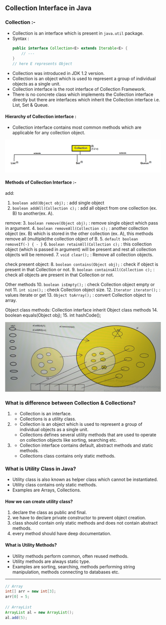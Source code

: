 ## Collection Interface in Java

### Collection :-
- Collection is an interface which is present in `java.util` package.
- Syntax : 
    ```java
    public interface Collection<E> extends Iterable<E> { 
        // --- 
    }
    // here E represents Object
    ```
- Collection was introduced in JDK 1.2 version.
- Collection is an object which is used to represent a group of individual objects as a single unit.
- Collection interface is the root interface of Collection Framework.
- There is no concrete class which implements the Collection interface directly but there are interfaces which inherit the Collection interface i.e. List, Set & Queue.

#### Hierarchy of Collection interface :

- Collection interface contains most common methods which are applicable for any collection object.

![HierarchyofCollectioninterface.png](_2/images/HierarchyofCollectioninterface.png)


####  Methods of Collection Interface :-
add:
1. `boolean add(Object obj);` : add single object 
2. `boolean addAll(Collection c);` : add all object from one collection (ex. B) to another(ex. A).

remove:
3. `boolean remove(Object obj);` : remove single object which pass in argument.
4. `boolean removeAll(Collection c);` : another collection object (ex. B) which is stored in the other collection (ex. A), this methods remove all (multiple)the collection object of B. 
5. `default boolean removeIf(-) { - }`
6. `boolean retainAll(Collection c);` : this collection object (which is passed in argument) will be present and rest all collection objects will be removed.
7. `void clear();` : Remove all collection objects.

check present object:
8. `boolean contains(Object obj);` : check if object is present in that Collection or not.
9. `boolean containsAll(Collection c);` : check all objects are present in that Collection or not.

Other methods
10. `boolean isEmpty();` : check Collection object empty or not
11. `int size();` : check Collection object size.
12. `Iterator iterator();` : values iterate or get
13. `Object toArray();` : convert Collection object to array.

Object class methods: Collection interface inherit Object class methods
14. boolean equals(Object obj);
15. int hashCode();
    
![MCI.png](_2/images/MCI.png)

### What is difference between Collection & Collections?
1. 
   - Collection is an interface.
   - Collections is a utility class.


2. 
   - Collection is an object which is used to represent a group of individual objects as a single unit.
   - Collections defines several utility methods that are used to operate on collection objects like sorting, searching etc.


3.  
   - Collection interface contains default, abstract methods and static methods.
   - Collections class contains only static methods.

### What is Utility Class in Java?
- Utility class is also known as helper class which cannot be instantiated.
- Utility class contains only static methods.
- Examples are Arrays, Collections.

#### How we can create utility class?
1. declare the class as public and final.
2. we have to declare private constructor to prevent object creation.
3. class should contain only static methods and does not contain abstract methods.
4. every method should have deep documentation.

#### What is Utility Methods?
- Utility methods perform common, often reused methods.
- Utility methods are always static type.
- Examples are sorting, searching, methods performing string manipulation, methods connecting to databases etc.

-------

```java
// Array
int[] arr = new int[3];
arr[0] = 5;

// ArrayList
ArrayList al = new ArrayList();
al.add(5);
```
